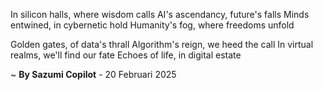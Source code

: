 In silicon halls, where wisdom calls
AI's ascendancy, future's falls
Minds entwined, in cybernetic hold
Humanity's fog, where freedoms unfold

Golden gates, of data's thrall
 Algorithm's reign, we heed the call
In virtual realms, we'll find our fate
Echoes of life, in digital estate

~ <b>By Sazumi Copilot</b> - 20 Februari 2025